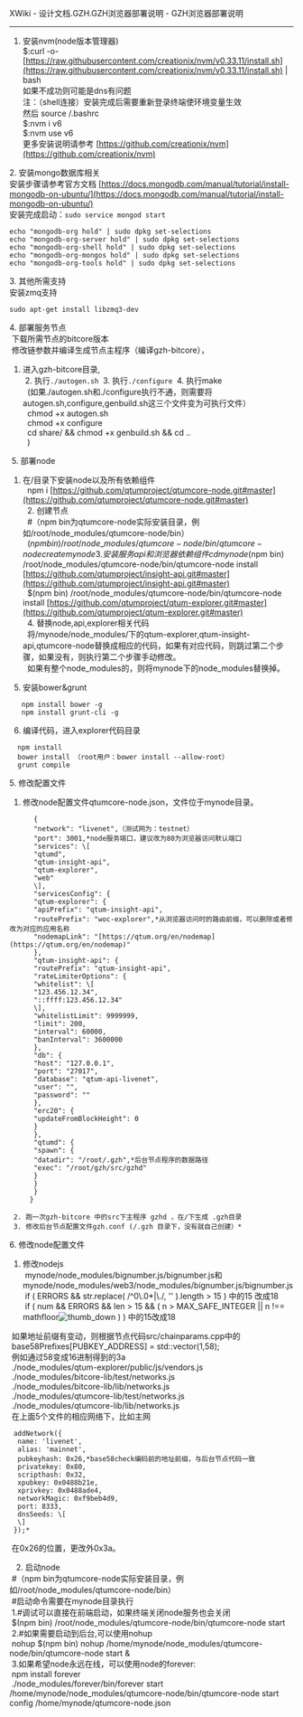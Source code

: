  XWiki - 设计文档.GZH.GZH浏览器部署说明 - GZH浏览器部署说明          
* * *

1.  安装nvm(node版本管理器)  
    $:curl -o- [https://raw.githubusercontent.com/creationix/nvm/v0.33.11/install.sh](https://raw.githubusercontent.com/creationix/nvm/v0.33.11/install.sh) | bash  
    如果不成功则可能是dns有问题  
    注：（shell连接）安装完成后需要重新登录终端使环境变量生效  
    然后 source /.bashrc  
    $:nvm i v6  
    $:nvm use v6  
    更多安装说明请参考 [https://github.com/creationix/nvm](https://github.com/creationix/nvm)

2\. 安装mongo数据库相关  
安装步骤请参考官方文档 [https://docs.mongodb.com/manual/tutorial/install-mongodb-on-ubuntu/](https://docs.mongodb.com/manual/tutorial/install-mongodb-on-ubuntu/)  
安装完成启动：`sudo service mongod start`
```
echo "mongodb-org hold" | sudo dpkg set-selections  
echo "mongodb-org-server hold" | sudo dpkg set-selections  
echo "mongodb-org-shell hold" | sudo dpkg set-selections  
echo "mongodb-org-mongos hold" | sudo dpkg set-selections  
echo "mongodb-org-tools hold" | sudo dpkg set-selections
```
3\. 其他所需支持  
安装zmq支持  
```
sudo apt-get install libzmq3-dev  
```
4\. 部署服务节点  
 下载所需节点的bitcore版本  
 修改链参数并编译生成节点主程序（编译gzh-bitcore），

1.  进入gzh-bitcore目录,  
     2. 执行`./autogen.sh`
     3. 执行`./configure`
     4. 执行make  
      (如果./autogen.sh和./configure执行不通，则需要将autogen.sh,configure,genbuild.sh这三个文件变为可执行文件）  
      chmod +x autogen.sh  
      chmod +x configure  
      cd share/ && chmod +x genbuild.sh && cd ..  
      )

 5. 部署node

1.  在/目录下安装node以及所有依赖组件  
      npm i [https://github.com/qtumproject/qtumcore-node.git#master](https://github.com/qtumproject/qtumcore-node.git#master)  
      2. 创建节点  
      #（npm bin为qtumcore-node实际安装目录，例如/root/node\_modules/qtumcore-node/bin）  
      $(npm bin)/root/node\_modules/qtumcore-node/bin/qtumcore-node create mynode  
      3.安装服务api和浏览器依赖组件  
      cd mynode  
      $(npm bin) /root/node\_modules/qtumcore-node/bin/qtumcore-node install [https://github.com/qtumproject/insight-api.git#master](https://github.com/qtumproject/insight-api.git#master)  
      $(npm bin) /root/node\_modules/qtumcore-node/bin/qtumcore-node install [https://github.com/qtumproject/qtum-explorer.git#master](https://github.com/qtumproject/qtum-explorer.git#master)  
      4. 替换node,api,explorer相关代码  
      将/mynode/node\_modules/下的qtum-explorer,qtum-insight-api,qtumcore-node替换成相应的代码，如果有对应代码，则跳过第二个步骤，如果没有，则执行第二个步骤手动修改。  
      如果有整个node\_modules的，则将mynode下的node\_modules替换掉。

  5. 安装bower&grunt
```
   npm install bower -g  
   npm install grunt-cli -g
```
  6. 编译代码，进入explorer代码目录 
``` 
  npm install  
  bower install （root用户：bower install --allow-root）  
  grunt compile
```
5\. 修改配置文件

1.  修改node配置文件qtumcore-node.json，文件位于mynode目录。  
```
      {  
      "network": "livenet",（测试网为：testnet）  
      "port": 3001,*node服务端口，建议改为80为浏览器访问默认端口  
      "services": \[  
      "qtumd",  
      "qtum-insight-api",  
      "qtum-explorer",  
      "web"  
      \],  
      "servicesConfig": {  
      "qtum-explorer": {  
      "apiPrefix": "qtum-insight-api",  
      "routePrefix": "woc-explorer",*从浏览器访问时的路由前缀，可以删除或者修改为对应的应用名称  
      "nodemapLink": "[https://qtum.org/en/nodemap](https://qtum.org/en/nodemap)"  
      },  
      "qtum-insight-api": {  
      "routePrefix": "qtum-insight-api",  
      "rateLimiterOptions": {  
      "whitelist": \[  
      "123.456.12.34",  
      "::ffff:123.456.12.34"  
      \],  
      "whitelistLimit": 9999999,  
      "limit": 200,  
      "interval": 60000,  
      "banInterval": 3600000  
      },  
      "db": {  
      "host": "127.0.0.1",  
      "port": "27017",  
      "database": "qtum-api-livenet",  
      "user": "",  
      "password": ""  
      },  
      "erc20": {  
      "updateFromBlockHeight": 0  
      }  
      },  
      "qtumd": {  
      "spawn": {  
      "datadir": "/root/.gzh",*后台节点程序的数据路径  
      "exec": "/root/gzh/src/gzhd"  
      }  
      }  
      }  
     }  
```
     2. 跑一次gzh-bitcore 中的src下主程序 gzhd ，在/下生成 .gzh目录  
     3. 修改后台节点配置文件gzh.conf (/.gzh 目录下，没有就自己创建）*

6\. 修改node配置文件

1.  修改nodejs  
     mynode/node\_modules/bignumber.js/bignumber.js和mynode/node\_modules/web3/node\_modules/bignumber.js/bignumber.js  
     if ( ERRORS && str.replace( /^0\\.0\*|\\./, '' ).length > 15 ) 中的15 改成18  
     if ( num && ERRORS && len > 15 && ( n > MAX\_SAFE\_INTEGER || n !== mathfloor![thumb_down](/resources/icons/silk/thumb_down.png?cache-version=1597744068000) ) ) 中的15改成18

 如果地址前缀有变动，则根据节点代码src/chainparams.cpp中的  
 base58Prefixes\[PUBKEY\_ADDRESS\] = std::vector<unsigned char>(1,58);  
 例如通过58变成16进制得到的3a  
 ./node\_modules/qtum-explorer/public/js/vendors.js  
 ./node\_modules/bitcore-lib/test/networks.js  
 ./node\_modules/bitcore-lib/lib/networks.js  
 ./node\_modules/qtumcore-lib/test/networks.js  
 ./node\_modules/qtumcore-lib/lib/networks.js  
 在上面5个文件的相应网络下，比如主网 
``` 
 addNetwork({  
  name: 'livenet',  
  alias: 'mainnet',  
  pubkeyhash: 0x26,*base58check编码前的地址前缀，与后台节点代码一致  
  privatekey: 0x80,  
  scripthash: 0x32,  
  xpubkey: 0x0488b21e,  
  xprivkey: 0x0488ade4,  
  networkMagic: 0xf9beb4d9,  
  port: 8333,  
  dnsSeeds: \[  
  \]  
 });*
```
 在0x26的位置，更改外0x3a。

   2. 启动node  
 #（npm bin为qtumcore-node实际安装目录，例如/root/node\_modules/qtumcore-node/bin）  
 #启动命令需要在mynode目录执行  
 1.#调试可以直接在前端启动，如果终端关闭node服务也会关闭  
 $(npm bin) /root/node\_modules/qtumcore-node/bin/qtumcore-node start  
 2.#如果需要启动到后台,可以使用nohup  
 nohup $(npm bin) nohup /home/mynode/node\_modules/qtumcore-node/bin/qtumcore-node start &  
 3.如果希望node永远在线，可以使用node的forever:  
 npm install forever  
 ./node\_modules/forever/bin/forever start /home/mynode/node\_modules/qtumcore-node/bin/qtumcore-node start config /home/mynode/qtumcore-node.json

